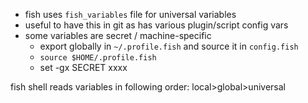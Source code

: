 - fish uses `fish_variables` file for universal variables
- useful to have this in git as has various plugin/script config vars
- some variables are secret / machine-specific
  - export globally in `~/.profile.fish` and source it in `config.fish`
  - `source $HOME/.profile.fish`
  - set -gx SECRET xxxx

fish shell reads variables in following order: local>global>universal
